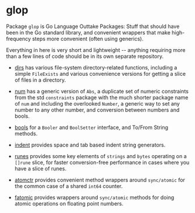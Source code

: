 # glop

Package `glop` is Go Language Outtake Packages: Stuff that should have been in the Go standard library, and convenient wrappers that make high-frequency steps more convenient (often using generics).

Everything in here is very short and lightweight -- anything requiring more than a few lines of code should be in its own separate repository.

* [dirs](dirs) has various file-system directory-related functions, including a simple `FileExists` and various convenience versions for getting a slice of files in a directory.

* [num](num) has a generic version of `Abs`, a duplicate set of numeric constraints from the std `constraints` package with the much shorter package name of `num` and including the overlooked `Number`, a generic way to set any number to any other number, and conversion between numbers and bools.

* [bools](bools) for a `Booler` and `BoolSetter` interface, and To/From String methods.

* [indent](indent) provides space and tab based indent string generators.

* [runes](runes) provides some key elements of `strings` and `bytes` operating on a `[]rune` slice, for faster conversion-free performance in cases where you have a slice of runes.

* [atomctr](atomctr) provides convenient method wrappers around `sync/atomic` for the common case of a shared `int64` counter.

* [fatomic](fatomic) provides wrappers around `sync/atomic` methods for doing atomic operations on floating point numbers.

